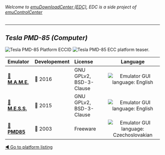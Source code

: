 ###### Welcome to [emuDownloadCenter (EDC)](https://github.com/PhoenixInteractiveNL/emuDownloadCenter/wiki/), EDC is a side project of [emuControlCenter](https://github.com/PhoenixInteractiveNL/emuControlCenter/wiki/)
***
## _Tesla PMD-85 (Computer)_
![](https://raw.githubusercontent.com/wiki/PhoenixInteractiveNL/emuDownloadCenter/images_platform/ecc_pmd85_cell.png "Tesla PMD-85 Platform ECCID")
![](https://raw.githubusercontent.com/wiki/PhoenixInteractiveNL/emuDownloadCenter/images_platform/ecc_pmd85_teaser.png "Tesla PMD-85 ECC platform teaser.")

| Emulator | Developement | License | Language |
|:---------|:-------------|:--------|:--------:|
| [:file_folder: **M.A.M.E.**](https://github.com/PhoenixInteractiveNL/emuDownloadCenter/wiki/Emulator-mame#menu) | :large_blue_circle: 2016 | GNU GPLv2, BSD-3-Clause | ![](https://raw.githubusercontent.com/wiki/PhoenixInteractiveNL/emuDownloadCenter/images_flags/icon_flag_EN_24.png "Emulator GUI language: English") |
| [:file_folder: **M.E.S.S.**](https://github.com/PhoenixInteractiveNL/emuDownloadCenter/wiki/Emulator-mess#menu) | :large_blue_circle: 2015 | GNU GPLv2, BSD-3-Clause | ![](https://raw.githubusercontent.com/wiki/PhoenixInteractiveNL/emuDownloadCenter/images_flags/icon_flag_EN_24.png "Emulator GUI language: English") |
| [:file_folder: **PMD85**](https://github.com/PhoenixInteractiveNL/emuDownloadCenter/wiki/Emulator-pmd85#menu) | :red_circle: 2003 | Freeware | ![](https://raw.githubusercontent.com/wiki/PhoenixInteractiveNL/emuDownloadCenter/images_flags/icon_flag_CZ_24.png "Emulator GUI language: Czechoslovakian") |

[:arrow_backward: Go to platform listing](https://github.com/PhoenixInteractiveNL/emuDownloadCenter/wiki/EDC-Platform-List)
